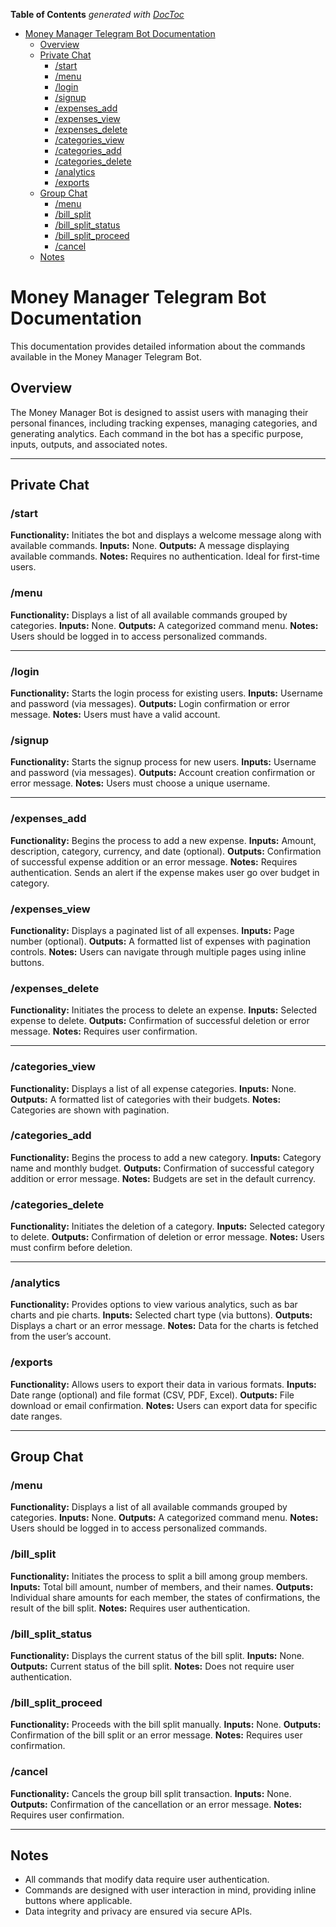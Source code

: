 <!-- START doctoc generated TOC please keep comment here to allow auto update -->
<!-- DON'T EDIT THIS SECTION, INSTEAD RE-RUN doctoc TO UPDATE -->
**Table of Contents**  *generated with [DocToc](https://github.com/thlorenz/doctoc)*

- [Money Manager Telegram Bot Documentation](#money-manager-telegram-bot-documentation)
  - [Overview](#overview)
  - [Private Chat](#private-chat)
    - [/start](#start)
    - [/menu](#menu)
    - [/login](#login)
    - [/signup](#signup)
    - [/expenses_add](#expenses_add)
    - [/expenses_view](#expenses_view)
    - [/expenses_delete](#expenses_delete)
    - [/categories_view](#categories_view)
    - [/categories_add](#categories_add)
    - [/categories_delete](#categories_delete)
    - [/analytics](#analytics)
    - [/exports](#exports)
  - [Group Chat](#group-chat)
    - [/menu](#menu-1)
    - [/bill_split](#bill_split)
    - [/bill_split_status](#bill_split_status)
    - [/bill_split_proceed](#bill_split_proceed)
    - [/cancel](#cancel)
  - [Notes](#notes)

<!-- END doctoc generated TOC please keep comment here to allow auto update -->


# Money Manager Telegram Bot Documentation

This documentation provides detailed information about the commands available in the Money Manager Telegram Bot.

## Overview
The Money Manager Bot is designed to assist users with managing their personal finances, including tracking expenses, managing categories, and generating analytics. Each command in the bot has a specific purpose, inputs, outputs, and associated notes.

---

## Private Chat

### /start
**Functionality:** Initiates the bot and displays a welcome message along with available commands.
**Inputs:** None.
**Outputs:** A message displaying available commands.
**Notes:** Requires no authentication. Ideal for first-time users.

### /menu
**Functionality:** Displays a list of all available commands grouped by categories.
**Inputs:** None.
**Outputs:** A categorized command menu.
**Notes:** Users should be logged in to access personalized commands.

---

### /login
**Functionality:** Starts the login process for existing users.
**Inputs:** Username and password (via messages).
**Outputs:** Login confirmation or error message.
**Notes:** Users must have a valid account.

### /signup
**Functionality:** Starts the signup process for new users.
**Inputs:** Username and password (via messages).
**Outputs:** Account creation confirmation or error message.
**Notes:** Users must choose a unique username.

---

### /expenses_add
**Functionality:** Begins the process to add a new expense.
**Inputs:** Amount, description, category, currency, and date (optional).
**Outputs:** Confirmation of successful expense addition or an error message.
**Notes:** Requires authentication. Sends an alert if the expense makes user go over budget in category.

### /expenses_view
**Functionality:** Displays a paginated list of all expenses.
**Inputs:** Page number (optional).
**Outputs:** A formatted list of expenses with pagination controls.
**Notes:** Users can navigate through multiple pages using inline buttons.

### /expenses_delete
**Functionality:** Initiates the process to delete an expense.
**Inputs:** Selected expense to delete.
**Outputs:** Confirmation of successful deletion or error message.
**Notes:** Requires user confirmation.

---

### /categories_view
**Functionality:** Displays a list of all expense categories.
**Inputs:** None.
**Outputs:** A formatted list of categories with their budgets.
**Notes:** Categories are shown with pagination.

### /categories_add
**Functionality:** Begins the process to add a new category.
**Inputs:** Category name and monthly budget.
**Outputs:** Confirmation of successful category addition or error message.
**Notes:** Budgets are set in the default currency.

### /categories_delete
**Functionality:** Initiates the deletion of a category.
**Inputs:** Selected category to delete.
**Outputs:** Confirmation of deletion or error message.
**Notes:** Users must confirm before deletion.

---

### /analytics
**Functionality:** Provides options to view various analytics, such as bar charts and pie charts.
**Inputs:** Selected chart type (via buttons).
**Outputs:** Displays a chart or an error message.
**Notes:** Data for the charts is fetched from the user’s account.

### /exports
**Functionality:** Allows users to export their data in various formats.
**Inputs:** Date range (optional) and file format (CSV, PDF, Excel).
**Outputs:** File download or email confirmation.
**Notes:** Users can export data for specific date ranges.

---

## Group Chat

### /menu
**Functionality:** Displays a list of all available commands grouped by categories.
**Inputs:** None.
**Outputs:** A categorized command menu.
**Notes:** Users should be logged in to access personalized commands.

### /bill_split
**Functionality:** Initiates the process to split a bill among group members.
**Inputs:** Total bill amount, number of members, and their names.
**Outputs:** Individual share amounts for each member, the states of confirmations, the result of the bill split.
**Notes:** Requires user authentication.

### /bill_split_status
**Functionality:** Displays the current status of the bill split.
**Inputs:** None.
**Outputs:** Current status of the bill split.
**Notes:** Does not require user authentication.

### /bill_split_proceed
**Functionality:** Proceeds with the bill split manually.
**Inputs:** None.
**Outputs:** Confirmation of the bill split or an error message.
**Notes:** Requires user confirmation.

### /cancel
**Functionality:** Cancels the group bill split transaction.
**Inputs:** None.
**Outputs:** Confirmation of the cancellation or an error message.
**Notes:** Requires user confirmation.

---

## Notes
- All commands that modify data require user authentication.
- Commands are designed with user interaction in mind, providing inline buttons where applicable.
- Data integrity and privacy are ensured via secure APIs.
